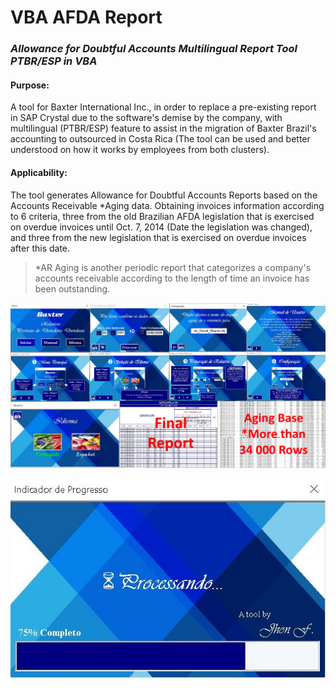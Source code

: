 # VBA AFDA Report

### **_Allowance for Doubtful Accounts Multilingual Report Tool PTBR/ESP in VBA_**

#### Purpose:
A tool for Baxter International Inc., in order to replace a pre-existing report in SAP Crystal due to the software's demise by the company, with multilingual (PTBR/ESP) feature to assist in the migration of Baxter Brazil's accounting to outsourced in Costa Rica (The tool can be used and better understood on how it works by employees from both clusters).

#### Applicability:
The tool generates Allowance for Doubtful Accounts Reports based on the Accounts Receivable *Aging data. Obtaining invoices information according to 6 criteria, three from the old Brazilian AFDA legislation that is exercised on overdue invoices until Oct. 7, 2014 (Date the legislation was changed), and three from the new legislation that is exercised on overdue invoices after this date.
>*AR Aging is another periodic report that categorizes a company's accounts receivable according to the length of time an invoice has been outstanding.

<img src="figures/repository-open-graph.png">
</p>

<p align="center"> 
<img src="figures/Processando.JPG">
</p>
